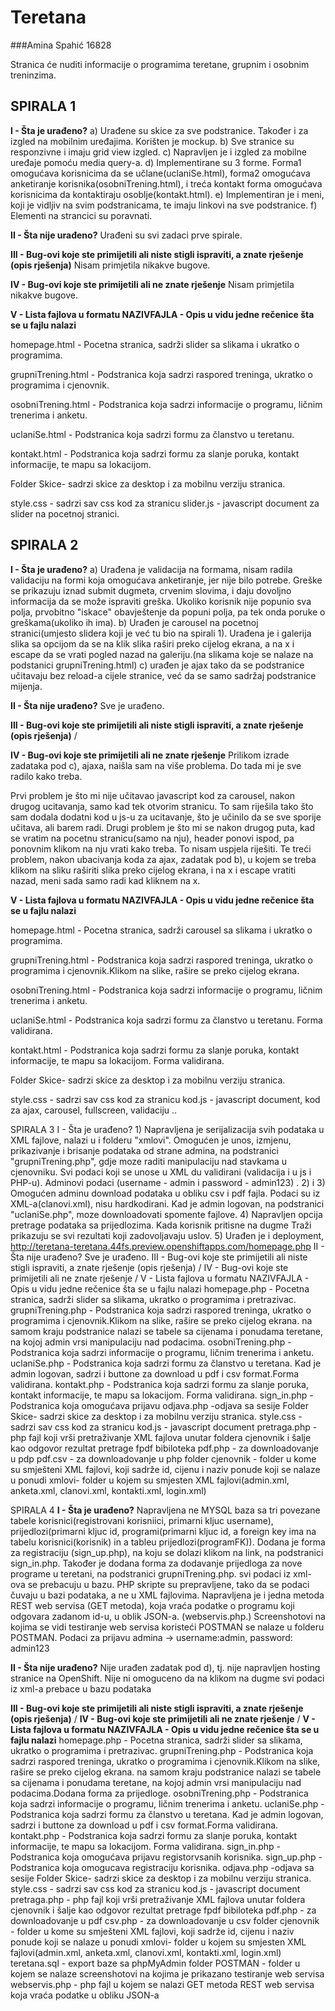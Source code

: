 # Teretana

###Amina Spahić 16828

Stranica će nuditi informacije o programima teretane, grupnim i osobnim treninzima.

## SPIRALA 1

**I - Šta je urađeno?** 
a) Urađene su skice za sve podstranice. Također i za izgled na mobilnim uređajima. Korišten je mockup.
b) Sve stranice su responzivne i imaju grid view izgled.
c) Napravljen je i izgled za mobilne uređaje pomoću media query-a.
d) Implementirane su 3 forme. Forma1 omogućava korisnicima da se učlane(uclaniSe.html), 
forma2 omogućava anketiranje korisnika(osobniTrening.html), i treća kontakt forma omogućava korisnicima da kontaktiraju osoblje(kontakt.html).
e) Implementiran je i meni, koji je vidljiv na svim podstranicama, te imaju linkovi na sve podstranice.
f) Elementi na strancici su poravnati.

**II  - Šta nije urađeno?**
Urađeni su svi zadaci prve spirale.

**III - Bug-ovi koje ste primijetili ali niste stigli ispraviti, a znate rješenje (opis rješenja)**
Nisam primjetila nikakve bugove.

**IV  - Bug-ovi koje ste primijetili ali ne znate rješenje**
Nisam primjetila nikakve bugove.

**V  - Lista fajlova u formatu NAZIVFAJLA - Opis u vidu jedne rečenice šta se u fajlu nalazi**

homepage.html - Pocetna stranica, sadrži slider sa slikama i ukratko o programima.

grupniTrening.html - Podstranica koja sadrzi raspored treninga, ukratko o programima i cjenovnik.

osobniTrening.html - Podstranica koja sadrzi informacije o programu, ličnim trenerima i anketu.

uclaniSe.html - Podstranica koja sadrzi formu za članstvo u teretanu.

kontakt.html - Podstranica koja sadrzi formu za slanje poruka, kontakt informacije, te mapu sa lokacijom.

Folder Skice- sadrzi skice za desktop i za mobilnu verziju stranica.

style.css - sadrzi sav css kod za stranicu
slider.js - javascript document za slider na pocetnoj stranici.


## SPIRALA 2

**I  - Šta je urađeno?** 
a) Urađena je validacija na formama, nisam radila validaciju na formi koja omogućava anketiranje, jer nije bilo potrebe.
Greške se prikazuju iznad submit dugmeta, crvenim slovima, i daju dovoljno informacija da se može ispraviti greška. Ukoliko korisnik
nije popunio sva polja, prvobitno "iskace" obavještenje da popuni polja, pa tek onda poruke o greškama(ukoliko ih ima).
b) Urađen je carousel na pocetnoj stranici(umjesto slidera koji je već tu bio na spirali 1). 
Urađena je i galerija slika sa opcijom da se na klik slika raširi preko cijelog ekrana, a na x i escape da se vrati pogled nazad na
galeriju.(na slikama koje se nalaze na podstanici grupniTrening.html)
c) urađen je ajax tako da se podstranice učitavaju bez reload-a cijele stranice, već da se samo sadržaj podstranice mijenja.

**II  - Šta nije urađeno?**
Sve je urađeno.

**III - Bug-ovi koje ste primijetili ali niste stigli ispraviti, a znate rješenje (opis rješenja)**
/

**IV  - Bug-ovi koje ste primijetili ali ne znate rješenje**
Prilikom izrade zadataka pod c), ajaxa, naišla sam na više problema. Do tada mi je sve radilo kako treba. 

Prvi problem je što mi nije učitavao javascript kod za carousel, nakon drugog ucitavanja, samo kad tek otvorim stranicu.
To sam riješila tako što sam dodala dodatni kod u js-u za ucitavanje, što je učinilo da se sve sporije učitava, ali barem radi.
Drugi problem je što mi se nakon drugog puta, kad se vratim na pocetnu stranicu(samo na nju), header ponovi ispod, pa ponovnim 
klikom na nju vrati kako treba. To nisam uspjela riješiti.
Te treći problem, nakon ubacivanja koda za ajax, zadatak pod b), u kojem se treba klikom na sliku raširiti slika preko cijelog
ekrana, i na x i escape vratiti nazad, meni sada samo radi kad kliknem na x. 

**V  - Lista fajlova u formatu NAZIVFAJLA - Opis u vidu jedne rečenice šta se u fajlu nalazi**

homepage.html - Pocetna stranica, sadrži carousel sa slikama i ukratko o programima.

grupniTrening.html - Podstranica koja sadrzi raspored treninga, ukratko o programima i cjenovnik.Klikom na slike, rašire se preko cijelog ekrana.

osobniTrening.html - Podstranica koja sadrzi informacije o programu, ličnim trenerima i anketu.

uclaniSe.html - Podstranica koja sadrzi formu za članstvo u teretanu. Forma validirana.

kontakt.html - Podstranica koja sadrzi formu za slanje poruka, kontakt informacije, te mapu sa lokacijom. Forma validirana.

Folder Skice- sadrzi skice za desktop i za mobilnu verziju stranica.

style.css - sadrzi sav css kod za stranicu
kod.js - javascript document, kod za ajax, carousel, fullscreen, validaciju ..

SPIRALA 3
I - Šta je urađeno? 1) Napravljena je serijalizacija svih podataka u XML fajlove, nalazi u i folderu "xmlovi". Omogućen je unos, izmjenu, prikazivanje i brisanje podataka od strane admina, na podstranici "grupniTrening.php", gdje moze raditi manipulaciju nad stavkama u cjenovniku. Svi podaci koji se unose u XML du validirani (validacija i u js i PHP-u). Adminovi podaci (username - admin i password - admin123) . 2) i 3) Omogućen adminu download podataka u obliku csv i pdf fajla. Podaci su iz XML-a(clanovi.xml), nisu hardkodirani. Kad je admin logovan, na podstranici "uclaniSe.php", moze downloadovati spomente fajlove. 4) Napravljen opcija pretrage podataka sa prijedlozima.
Kada korisnik pritisne na dugme Traži prikazuju se svi rezultati koji zadovoljavaju uslov. 5) Urađen je i deployment, http://teretana-teretana.44fs.preview.openshiftapps.com/homepage.php
II - Šta nije urađeno? Sve je urađeno.
III - Bug-ovi koje ste primijetili ali niste stigli ispraviti, a znate rješenje (opis rješenja) /
IV - Bug-ovi koje ste primijetili ali ne znate rješenje /
V - Lista fajlova u formatu NAZIVFAJLA - Opis u vidu jedne rečenice šta se u fajlu nalazi
homepage.php - Pocetna stranica, sadrži slider sa slikama, ukratko o programima i pretrazivac.
grupniTrening.php - Podstranica koja sadrzi raspored treninga, ukratko o programima i cjenovnik.Klikom na slike, rašire se preko cijelog ekrana. na samom kraju podstranice nalazi se tabele sa cijenama i ponudama teretane, na kojoj admin vrsi manipulaciju nad podacima.
osobniTrening.php - Podstranica koja sadrzi informacije o programu, ličnim trenerima i anketu.
uclaniSe.php - Podstranica koja sadrzi formu za članstvo u teretana. Kad je admin logovan, sadrzi i buttone za download u pdf i csv format.Forma validirana.
kontakt.php - Podstranica koja sadrzi formu za slanje poruka, kontakt informacije, te mapu sa lokacijom. Forma validirana.
sign_in.php - Podstranica koja omogućava prijavu odjava.php -odjava sa sesije
Folder Skice- sadrzi skice za desktop i za mobilnu verziju stranica. style.css - sadrzi sav css kod za stranicu kod.js - javascript document pretraga.php - php fajl koji vrši pretraživanje XML fajlova unutar foldera cjenovnik i šalje kao odgovor rezultat pretrage fpdf bibiloteka pdf.php - za downloadovanje u pdp pdf.csv - za downloadovanje u php folder cjenovnik - folder u kome su smješteni XML fajlovi, koji sadrže id, cijenu i naziv ponude koji se nalaze u ponudi xmlovi- folder u kojem su smjesten XML fajlovi(admin.xml, anketa.xml, clanovi.xml, kontakti.xml, login.xml)

SPIRALA 4
**I  - Šta je urađeno?** 
Napravljena ne MYSQL baza sa tri povezane tabele korisnici(registrovani korisniici, primarni kljuc username), prijedlozi(primarni kljuc id, programi(primarni kljuc id, a foreign key ima na tabelu korisnici(korisnik) in a tableu prijedlozi(programFK)). 
Dodana je forma za registraciju (sign_up.php), na koju se dolazi klikom na link, na podstranici sign_in.php.
Također je dodana forma za dodavanje prijedloga za nove programe u teretani, na podstranici grupniTrening.php.
svi podaci iz xml-ova se prebacuju u bazu. 
        PHP skripte su prepravljene, tako da se podaci čuvaju u bazi podataka, a  ne  u XML fajlovima. 
Napravljena je i jedna metoda REST web servisa (GET metoda), koja vraća podatke o programu koji odgovara zadanom id-u, u oblik JSON-a. (webservis.php.) 
Screenshotovi na kojima se vidi testiranje web servisa koristeći POSTMAN se nalaze u folderu POSTMAN. 
 Podaci za prijavu admina -> username:admin, password: admin123

**II  - Šta nije urađeno?**
Nije urađen zadatak pod d), tj. nije napravljen hosting stranice na OpenShift.
Nije ni omoguceno da na klikom na dugme svi podaci iz xml-a prebace u bazu podataka

**III - Bug-ovi koje ste primijetili ali niste stigli ispraviti, a znate rješenje (opis rješenja)**
/
**IV  - Bug-ovi koje ste primijetili ali ne znate rješenje**
/
**V  - Lista fajlova u formatu NAZIVFAJLA - Opis u vidu jedne rečenice šta se u fajlu nalazi**
homepage.php - Pocetna stranica, sadrži slider sa slikama, ukratko o programima i pretrazivac.
grupniTrening.php - Podstranica koja sadrzi raspored treninga, ukratko o programima i cjenovnik.Klikom na slike, rašire se 
                  preko cijelog ekrana. na samom kraju podstranice nalazi se tabele sa cijenama i ponudama teretane, 
                  na kojoj admin vrsi manipulaciju nad podacima.Dodana forma za prijedloge.
osobniTrening.php - Podstranica koja sadrzi informacije o programu, ličnim trenerima i anketu.
uclaniSe.php - Podstranica koja sadrzi formu za članstvo u teretana. Kad je admin logovan, sadrzi i buttone za download u
               pdf i csv format.Forma validirana.
kontakt.php - Podstranica koja sadrzi formu za slanje poruka, kontakt informacije, te mapu sa lokacijom. Forma validirana.
sign_in.php - Podstranica koja omogućava prijavu registorvsanih korisnika.
sign_up.php - Podstranica koja omogucava registraciju korisnika.
odjava.php -odjava sa sesije
Folder Skice- sadrzi skice za desktop i za mobilnu verziju stranica. 
style.css - sadrzi sav css kod za stranicu
kod.js - javascript document 
pretraga.php - php fajl koji vrši pretraživanje XML fajlova unutar foldera cjenovnik i šalje kao odgovor rezultat pretrage
fpdf bibiloteka
pdf.php - za downloadovanje u pdf
csv.php - za downloadovanje u csv
folder cjenovnik - folder u kome su smješteni XML fajlovi, koji sadrže id, cijenu i naziv ponude koji se nalaze u ponudi 
xmlovi- folder u kojem su smjesten XML fajlovi(admin.xml, anketa.xml, clanovi.xml, kontakti.xml, login.xml)
teretana.sql -  export baze sa phpMyAdmin
folder POSTMAN - folder u kojem se nalaze screenshotovi na kojima je prikazano testiranje web servisa
webservis.php - php fajl u kojem se nalazi GET metoda REST web servisa koja vraća podatke u obliku JSON-a
